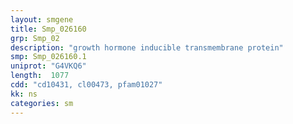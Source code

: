 ```yaml
---
layout: smgene
title: Smp_026160
grp: Smp_02
description: "growth hormone inducible transmembrane protein"
smp: Smp_026160.1
uniprot: "G4VKQ6"
length:  1077
cdd: "cd10431, cl00473, pfam01027"
kk: ns
categories: sm
---
```

